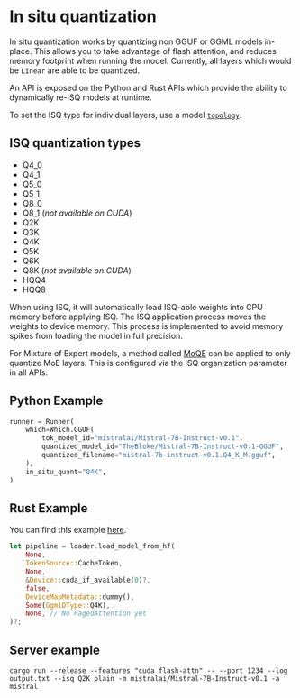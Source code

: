 # In situ quantization

In situ quantization works by quantizing non GGUF or GGML models in-place. This allows you to take advantage of flash attention, and reduces memory footprint when running the model. Currently, all layers which would be `Linear` are able to be quantized.

An API is exposed on the Python and Rust APIs which provide the ability to dynamically re-ISQ models at runtime.

To set the ISQ type for individual layers, use a model [`topology`](TOPOLOGY.md).

## ISQ quantization types
- Q4_0
- Q4_1
- Q5_0
- Q5_1
- Q8_0
- Q8_1 (*not available on CUDA*)
- Q2K
- Q3K
- Q4K
- Q5K
- Q6K
- Q8K  (*not available on CUDA*)
- HQQ4
- HQQ8

When using ISQ, it will automatically load ISQ-able weights into CPU memory before applying ISQ. The ISQ application process moves the weights to device memory. This process is implemented to avoid memory spikes from loading the model in full precision.

For Mixture of Expert models, a method called [MoQE](https://arxiv.org/abs/2310.02410) can be applied to only quantize MoE layers. This is configured via the ISQ organization parameter in all APIs.

## Python Example
```python
runner = Runner(
    which=Which.GGUF(
        tok_model_id="mistralai/Mistral-7B-Instruct-v0.1",
        quantized_model_id="TheBloke/Mistral-7B-Instruct-v0.1-GGUF",
        quantized_filename="mistral-7b-instruct-v0.1.Q4_K_M.gguf",
    ),
    in_situ_quant="Q4K",
)
```

## Rust Example
You can find this example [here](../mistralrs/examples/isq/main.rs).

```rust
let pipeline = loader.load_model_from_hf(
    None,
    TokenSource::CacheToken,
    None,
    &Device::cuda_if_available(0)?,
    false,
    DeviceMapMetadata::dummy(),
    Some(GgmlDType::Q4K),
    None, // No PagedAttention yet
)?;
```

## Server example
```
cargo run --release --features "cuda flash-attn" -- --port 1234 --log output.txt --isq Q2K plain -m mistralai/Mistral-7B-Instruct-v0.1 -a mistral
```